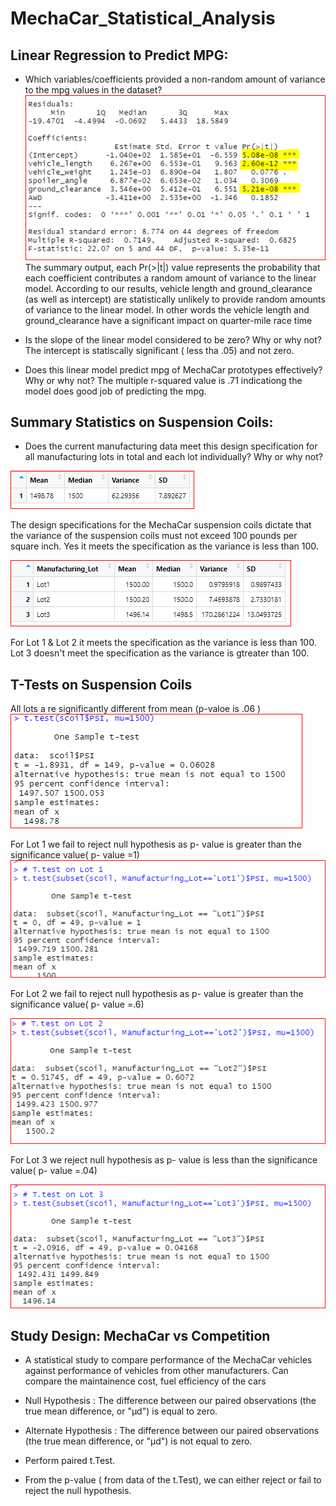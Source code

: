 # MechaCar_Statistical_Analysis

## Linear Regression to Predict MPG:
* Which variables/coefficients provided a non-random amount of variance to the mpg values in the dataset?
![image](./image/mechacar.PNG)
The summary output, each Pr(>|t|) value represents the probability that each coefficient contributes a random amount of variance to the linear model.
According to our results, vehicle length and ground_clearance (as well as intercept) are statistically unlikely to provide random amounts of variance to the linear model. In other words the vehicle length and ground_clearance have a significant impact on quarter-mile race time

* Is the slope of the linear model considered to be zero? Why or why not?
The intercept is statiscally significant ( less tha .05) and not zero.

* Does this linear model predict mpg of MechaCar prototypes effectively? Why or why not?
The multiple r-squared value is .71 indicationg the model does good job of predicting the mpg.

## Summary Statistics on Suspension Coils:
 *  Does the current manufacturing data meet this design specification for all manufacturing lots in total and each lot individually? Why or why not?

 ![image](./image/total_summary.PNG)

 The design specifications for the MechaCar suspension coils dictate that the variance of the suspension coils must not exceed 100 pounds per square inch. 
 Yes it meets the specification as the variance is less than 100.
 
 ![image](./image/lot_summary.PNG)

 For Lot 1 & Lot 2 it meets the specification as the variance is less than 100. Lot 3 doesn't meet the specification as the variance is gtreater than 100. 


## T-Tests on Suspension Coils 
All lots a re significantly different from mean (p-valoe is .06 )
![image](./image/ttest_onesample.PNG)

For Lot 1 we fail to reject null hypothesis as p- value is greater than the significance value( p- value =1)
![image](./image/lot1.PNG)

For Lot 2 we fail to reject null hypothesis as p- value is greater than the significance value( p- value =.6)

![image](./image/lot2.PNG)

For Lot 3 we reject null hypothesis as p- value is less than the significance value( p- value =.04)


![image](./image/lot3.PNG)


## Study Design: MechaCar vs Competition
* A statistical study to compare performance of the MechaCar vehicles against performance of vehicles from other manufacturers. Can compare the maintainence cost, fuel efficiency of the cars

* Null Hypothesis : The difference between our paired observations (the true mean difference, or "μd") is equal to zero.
* Alternate Hypothesis : The difference between our paired observations (the true mean difference, or "μd") is not equal to zero.
* Perform paired t.Test.
* From the p-value ( from data of the t.Test), we can either reject or fail to reject the null hypothesis.
